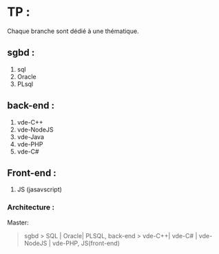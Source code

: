 # TP :

Chaque branche  sont dédié à une thématique.

## sgbd :
1. sql 
2. Oracle
3. PLsql

## back-end : 
1. vde-C++
2. vde-NodeJS
3. vde-Java
4. vde-PHP
5. vde-C#

## Front-end : 

1. JS (jasavscript)

### Architecture : 

Master: 
 > sgbd > SQL | Oracle| PLSQL, 
 > back-end > vde-C++| vde-C# | vde-NodeJS | vde-PHP, 
 > JS(front-end) 
